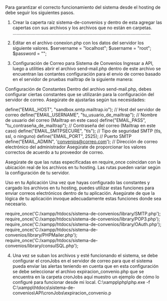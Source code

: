 Para garantizar el correcto funcionamiento del sistema desde el hosting de debe seguir los siguientes pasos.
1. Crear la caperta raíz sistema-de-convenios y 
dentro de esta agregar las capertas con sus archivos y los archivos que no están en carpetas.
.............................................................................................................
2. Editar en el archivo conexion.php con los datos del servidor los siguiente valores.
$servername = "localhost";
$username = "root";
$password = "";

3. Configuración de Correo para Sistema de Convenios
Ingresar a API, luego a utilities abrir el archivo send-mail.php dentro de este archivo
 se encuentran las contantes configuración para el envio de correo basado en el servidor 
 de pruebas mailtrap de la siguiente manera: 


Configuración de Constantes
Dentro del   archivo send-mail.php, debes configurar ciertas constantes que se utilizarán para la configuración del servidor de correo. Asegúrate de ajustarlas según tus necesidades:

define("EMAIL_HOST", "sandbox.smtp.mailtrap.io"); // Host del servidor de correo
define("EMAIL_USERNAME", "tu_usuario_de_mailtrap"); // Nombre de usuario del correo (Mailtrap en este caso)
define("EMAIL_PASS", "tu_contraseña_de_mailtrap"); // Contraseña del correo (Mailtrap en este caso)
define("EMAIL_SMTPSECURE", "tls"); // Tipo de seguridad SMTP (tls, ssl, o ninguno)
define("EMAIL_PORT", 2525); // Puerto SMTP
define("EMAIL_ADMIN", 'convenios@correo.com'); // Dirección de correo electrónico del administrador
Asegúrate de proporcionar los valores correctos de acuerdo a tu proveedor de correo.


Asegúrate de que las rutas especificadas en require_once coincidan con la ubicación real de los archivos en tu hosting. Las rutas pueden variar según la configuración de tu servidor.

Uso en tu Aplicación
Una vez que hayas configurado las constantes y cargado los archivos en tu hosting, puedes utilizar estas funciones para enviar correos electrónicos dentro de tu aplicación. Asegúrate de que la lógica de tu aplicación invoque adecuadamente estas funciones donde sea necesario.

require_once('C:/xampp/htdocs/sistema-de-convenios/library/SMTP.php');
require_once('C:/xampp/htdocs/sistema-de-convenios/library/POP3.php');
require_once('C:/xampp/htdocs/sistema-de-convenios/library/OAuth.php');
require_once('C:/xampp/htdocs/sistema-de-convenios/library/PHPMailer.php');
require_once('C:/xampp/htdocs/sistema-de-convenios/library/consulSQL.php');

4. Una vez se suban los archivos y esté funcionando el sistema, se debe configurar el cronJobs en el servidor de correo para que el sistema pueda enviar las alertas
teniendo en cuenta que en esta configuración se debe seleccionar el archivo expiracion_convenio.php que se encuentra en la carpeta cronJobs aquí muestro un ejemplo de cómo lo configuré para funcionar desde mi local.  C:\xampp\php\php.exe -f C:\xampp\htdocs\sistema-de-convenios\API\cronJobs\expiracion_convenio.p

